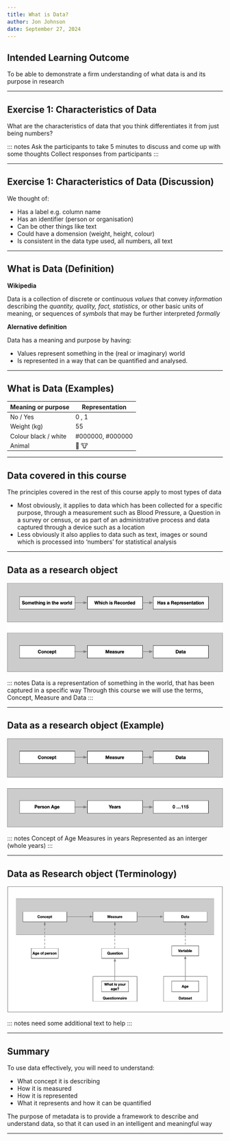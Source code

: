 ```yaml
---
title: What is Data?
author: Jon Johnson
date: September 27, 2024
---
```


## Intended Learning Outcome

To be able to demonstrate a firm understanding of what data is and its purpose in research

---

## Exercise 1: Characteristics of Data

What are the characteristics of data that you think differentiates it from just being numbers?

::: notes
Ask the participants to take 5 minutes to discuss and come up with some thoughts
Collect responses from participants
:::

---

## Exercise 1: Characteristics of Data (Discussion)

We thought of:

- Has a label e.g. column name
- Has an identifier (person or organisation)
- Can be other things like text
- Could have a domension (weight, height, colour)
- Is consistent in the data type used, all numbers, all text

---

## What is Data (Definition)

**Wikipedia**

Data is a collection of discrete or continuous *values* that convey *information* describing the *quantity, quality, fact, statistics*, or other basic units of meaning, or sequences of *symbols* that may be further interpreted *formally*

**Alernative definition**

Data has a meaning and purpose by having:

- Values represent something in the (real or imaginary) world
- Is represented in a way that can be quantified and analysed.

---

## What is Data (Examples)

| Meaning or purpose   | Representation   |
|----------------------|------------------|
| No / Yes             | 0 , 1            | 
| Weight (kg)          | 55               | 
| Colour black / white | #000000, #000000 |
| Animal               | :chicken:  :cow: |

---

## Data covered in this course

The principles covered in the rest of this course apply to most types of data

- Most obviously, it applies to data which has been collected for a specific purpose, through a measurement such as Blood Pressure, a Question in a survey or census, or as part of an administrative process and data captured through a device such as a location
- Less obviously it also applies to data such as text, images or sound which is processed into ‘numbers’ for statistical analysis

---

## Data as a research object

![](/introduction/img/concept-measurement-data.png "Alt text here")



::: notes
Data is a representation of something in the world, that has been captured in a specific way
Through this course we will use the terms, Concept, Measure and Data
:::

---

## Data as a research object (Example)

![](introduction/img/concept-measurement-data2.png "Alt text here")

::: notes
Concept of Age
Measures in years
Represented as an interger (whole years)
:::

---

## Data as Research object (Terminology)

![](img/concept-measurement-data-explained.png "Alt text here")

::: notes
need some additional text to help
:::

---

## Summary

To use data effectively, you will need to understand:

- What concept it is describing
- How it is measured
- How it is represented
- What it represents and how it can be quantified

The purpose of metadata is to provide a framework to describe and understand data, so that it can used in an intelligent and meaningful way

---
